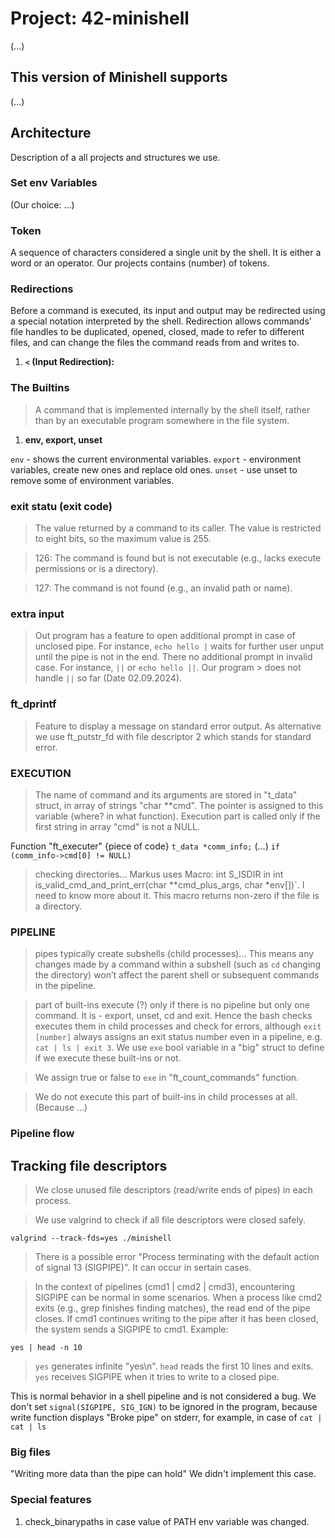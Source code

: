 # Project: 42-minishell

(...)

## This version of Minishell supports

(...)

## Architecture
Description of a all projects and structures we use.

### Set env Variables
(Our choice: ...)

### Token

A sequence of characters considered a single unit by the shell. It is either a word or an operator.
Our projects contains (number) of tokens.

### Redirections

Before a command is executed, its input and output may be redirected using a special notation interpreted by the shell. Redirection allows commands’ file handles to be duplicated, opened, closed, made to refer to different files, and can change the files the command reads from and writes to.

1. **`<` (Input Redirection):**

### The Builtins

> A command that is implemented internally by the shell itself, rather than by an executable program somewhere in the file system. 

1. **env, export, unset**

`env` - shows the current environmental variables.
`export` - environment variables, create new ones and replace old ones.
`unset` - use unset to remove some of environment variables.

### exit statu (exit code)

> The value returned by a command to its caller. The value is restricted to eight bits, so the maximum value is 255. 

> 126: The command is found but is not executable (e.g., lacks execute permissions or is a directory).

> 127: The command is not found (e.g., an invalid path or name).

### extra input

> Out program has a feature to open additional prompt in case of unclosed pipe.
> For instance, `echo hello |` waits for further user unput until the pipe is not in the end.
> There no additional prompt in invalid case. For instance, `||` or `echo hello ||`. Our program > does not handle `||` so far (Date 02.09.2024). 

### ft_dprintf
> Feature to display a message on standard error output.
> As alternative we use ft_putstr_fd with file descriptor 2 which stands for standard error.

### EXECUTION

> The name of command and its arguments are stored in "t_data" struct, in array of strings "char	**cmd". The pointer is assigned to this variable (where? in what function). Execution part is called only if the first string in array "cmd" is not a NULL.

Function "ft_executer"
{piece of code}
`t_data	*comm_info;`
(...)
`if (comm_info->cmd[0] != NULL)`

> checking directories...
> Markus uses Macro: int S_ISDIR in
int	is_valid_cmd_and_print_err(char **cmd_plus_args, char *env[])`.
I need to know more about it.
This macro returns non-zero if the file is a directory. 

### PIPELINE
> pipes typically create subshells (child processes)... This means any changes made by a command within a subshell (such as `cd` changing the directory) won’t affect the parent shell or subsequent commands in the pipeline.

> part of built-ins execute (?) only if there is no pipeline but only one command.
It is - export, unset, cd and exit. Hence the bash checks executes them in child processes and check for errors, although `exit [number]` always assigns an exit status number even in a pipeline, e.g. `cat | ls | exit 3`. We use `exe` bool variable in a "big" struct to define if we execute these built-ins or not.

> We assign true or false to `exe` in "ft_count_commands" function.

> We do not execute this part of built-ins in child processes at all. (Because ...)

### Pipeline flow

## Tracking file descriptors

> We close unused file descriptors (read/write ends of pipes) in each process.

> We use valgrind to check if all file descriptors were closed safely.

`valgrind --track-fds=yes ./minishell`

> There is a possible error "Process terminating with the default action of signal 13 (SIGPIPE)". It can occur in sertain cases.

> In the context of pipelines (cmd1 | cmd2 | cmd3), encountering SIGPIPE can be normal in some scenarios.
> When a process like cmd2 exits (e.g., grep finishes finding matches), the read end of the pipe closes. If cmd1 continues writing to the pipe after it has been closed, the system sends a SIGPIPE to cmd1.
> Example:

`yes | head -n 10`

> `yes` generates infinite "yes\n". `head` reads the first 10 lines and exits. `yes` receives SIGPIPE when it tries to write to a closed pipe.

This is normal behavior in a shell pipeline and is not considered a bug.
We don't set `signal(SIGPIPE, SIG_IGN)` to be ignored in the program,
because write function displays "Broke pipe" on stderr, for example,
in case of `cat | cat | ls`

### Big files
"Writing more data than the pipe can hold"
We didn't implement this case. 

### Special features

1. check_binarypaths in case value of PATH env variable was changed.

